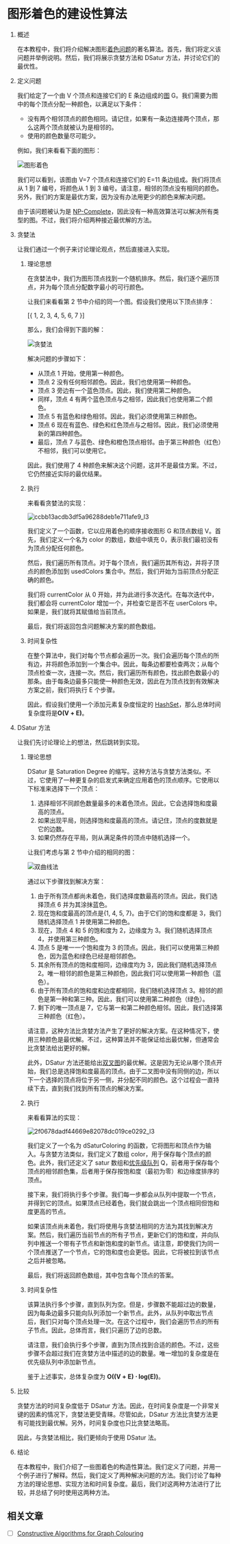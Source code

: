 # 图形着色的建设性算法

1. 概述

    在本教程中，我们将介绍解决图形[着色问题](https://www.baeldung.com/cs/graphs-vertex-colouring)的著名算法。首先，我们将定义该问题并举例说明。然后，我们将展示贪婪方法和 DSatur 方法，并讨论它们的最优性。

2. 定义问题

    我们给定了一个由 V 个顶点和连接它们的 E 条边组成的[图](https://www.baeldung.com/cs/graphs) G。我们需要为图中的每个顶点分配一种颜色，以满足以下条件：

    - 没有两个相邻顶点的颜色相同。请记住，如果有一条边连接两个顶点，那么这两个顶点就被认为是相邻的。
    - 使用的颜色数量尽可能少。

    例如，我们来看看下面的图形：

    ![图形着色](pic/graph_coloring-1024x371.png)

    我们可以看到，该图由 V=7 个顶点和连接它们的 E=11 条边组成。我们将顶点从 1 到 7 编号，将颜色从 1 到 3 编号。请注意，相邻的顶点没有相同的颜色。另外，我们的方案是最优方案，因为没有办法用更少的颜色来解决问题。

    由于该问题被认为是 [NP-Complete](https://www.baeldung.com/cs/p-np-np-complete-np-hard)，因此没有一种高效算法可以解决所有类型的图。不过，我们将介绍两种接近最优解的方法。

3. 贪婪法

    让我们通过一个例子来讨论理论观点，然后直接进入实现。

    1. 理论思想

        在贪婪法中，我们为图形顶点找到一个随机排序。然后，我们逐个遍历顶点，并为每个顶点分配数字最小的可行颜色。

        让我们来看看第 2 节中介绍的同一个图。假设我们使用以下顶点排序：

        \[\{ 1, 2, 3, 4, 5, 6, 7 \}\]

        那么，我们会得到下面的解：

        ![贪婪法](pic/greedy_approach-1024x371.png)

        解决问题的步骤如下：

        - 从顶点 1 开始，使用第一种颜色。
        - 顶点 2 没有任何相邻颜色。因此，我们也使用第一种颜色。
        - 顶点 3 旁边有一个蓝色顶点。因此，我们使用第二种颜色。
        - 同样，顶点 4 有两个蓝色顶点与之相邻，因此我们也使用第二个颜色。
        - 顶点 5 有蓝色和绿色相邻。因此，我们必须使用第三种颜色。
        - 顶点 6 现在有蓝色、绿色和红色顶点与之相邻。因此，我们必须使用新的第四种颜色。
        - 最后，顶点 7 与蓝色、绿色和橙色顶点相邻。由于第三种颜色（红色）不相邻，我们可以使用它。

        因此，我们使用了 4 种颜色来解决这个问题，这并不是最佳方案。不过，它仍然接近实际的最优结果。

    2. 执行

        来看看贪婪法的实现：

        ![ccbb13acdb3df5a96288deb1e711afe9_l3](pic/quicklatex.com-ccbb13acdb3df5a96288deb1e711afe9_l3.svg)

        我们定义了一个函数，它以应用着色的顺序接收图形 G 和顶点数组 V。首先，我们定义一个名为 color 的数组，数组中填充 0，表示我们最初没有为顶点分配任何颜色。

        然后，我们遍历所有顶点。对于每个顶点，我们遍历其所有边，并将子顶点的颜色添加到 usedColors 集合中。然后，我们开始为当前顶点分配正确的颜色。

        我们将 currentColor 从 0 开始，并为此进行多次迭代。在每次迭代中，我们都会将 currentColor 增加一个，并检查它是否不在 userColors 中。如果是，我们就将其赋值给当前顶点。

        最后，我们将返回包含问题解决方案的颜色数组。

    3. 时间复杂性

        在整个算法中，我们对每个节点都会遍历一次。我们会遍历每个顶点的所有边，并将颜色添加到一个集合中。因此，每条边都要检查两次；从每个顶点检查一次，连接一次。然后，我们遍历所有颜色，找出颜色数最小的那条。由于每条边最多只能使一种颜色无效，因此在为顶点找到有效解决方案之前，我们将执行 E 个步骤。

        因此，假设我们使用一个添加元素复杂度恒定的 [HashSet](https://www.baeldung.com/java-hashset)，那么总体时间复杂度将是$\mathbf{O(V + E)}$。

4. DSatur 方法

    让我们先讨论理论上的想法，然后跳转到实现。

    1. 理论思想

        DSatur 是 Saturation Degree 的缩写。这种方法与贪婪方法类似。不过，它使用了一种更复杂的启发式来确定应用着色的顶点顺序。它使用以下标准来选择下一个顶点：

        1. 选择相邻不同颜色数量最多的未着色顶点。因此，它会选择饱和度最高的顶点。
        2. 如果出现平局，则选择饱和度最高的顶点。请记住，顶点的度数就是它的边数。
        3. 如果仍然存在平局，则从满足条件的顶点中随机选择一个。

        让我们考虑与第 2 节中介绍的相同的图：

        ![双曲线法](pic/dsatur_approach-1024x371.png)

        通过以下步骤找到解决方案：

        1. 由于所有顶点都尚未着色，我们选择度数最高的顶点。因此，我们选择顶点 6 并为其涂抹蓝色。
        2. 现在饱和度最高的顶点是{1, 4, 5, 7}。由于它们的饱和度都是 3，我们随机选择顶点 1 并使用第二种颜色。
        3. 现在，顶点 4 和 5 的饱和度为 2，边缘度为 3。我们随机选择顶点 4，并使用第三种颜色。
        4. 顶点 5 是唯一一个饱和度为 3 的顶点。因此，我们可以使用第三种颜色，因为蓝色和绿色已经是相邻颜色。
        5. 其余所有顶点的饱和度相同，边缘度均为 3，因此我们随机选择顶点 2。唯一相邻的颜色是第三种颜色，因此我们可以使用第一种颜色（蓝色）。
        6. 由于所有顶点的饱和度和边度都相同，我们随机选择顶点 3。相邻的颜色是第一种和第三种。因此，我们可以使用第二种颜色（绿色）。
        7. 剩下的唯一顶点是 7，它与第一和第二种颜色相邻。因此，我们选择第三种颜色（红色）。

        请注意，这种方法比贪婪方法产生了更好的解决方案。在这种情况下，使用三种颜色是最优解。不过，这种算法并不能保证给出最优解，但通常会比贪婪法给出更好的解。

        此外，DSatur 方法还能给出[双叉图](https://www.baeldung.com/cs/graphs-bipartite)的最优解。这是因为无论从哪个顶点开始，我们总是选择饱和度最高的顶点。由于二叉图中没有同侧的边，所以下一个选择的顶点将位于另一侧，并分配不同的颜色。这个过程会一直持续下去，直到我们找到所有顶点的解决方案。

    2. 执行

        来看看算法的实现：

        ![2f0678dadf44669e82078dc019ce0292_l3](pic/quicklatex.com-2f0678dadf44669e82078dc019ce0292_l3.svg)

        我们定义了一个名为 dSaturColoring 的函数，它将图形和顶点作为输入。与贪婪方法类似，我们定义了数组 color，用于保存每个顶点的颜色。此外，我们还定义了 satur 数组和[优先级队列](https://www.baeldung.com/cs/priority-queue) Q，前者用于保存每个顶点的相邻颜色集，后者用于保存按饱和度（最初为零）和边缘度排序的顶点。

        接下来，我们将执行多个步骤。我们每一步都会从队列中提取一个节点，并得到它的顶点。如果顶点已经着色，我们就会跳出一个顶点相同但饱和度更高的节点。

        如果该顶点尚未着色，我们将使用与贪婪法相同的方法为其找到解决方案。然后，我们遍历当前节点的所有子节点，更新它们的饱和度，并向队列中推送一个带有子节点和新饱和度的新节点。请注意，即使我们为同一个顶点推送了一个节点，它的饱和度也会更低。因此，它将被拉到该节点之后并被忽略。

        最后，我们将返回颜色数组，其中包含每个顶点的答案。

    3. 时间复杂性

        该算法执行多个步骤，直到队列为空。但是，步骤数不能超过边的数量，因为每条边最多只能向队列添加一个新节点。此外，从队列中取出节点后，我们只对每个顶点处理一次。在这个过程中，我们会遍历节点的所有子节点。因此，总体而言，我们只遍历了边的总数。

        请注意，我们会执行多个步骤，直到为顶点找到合适的颜色。不过，这些步骤不会超过我们在贪婪方法中描述的边的数量。唯一增加的复杂度是在优先级队列中添加新节点。

        鉴于上述事实，总体复杂度为 $\mathbf{O((V + E) \cdot log(E))}$。

5. 比较

    贪婪方法的时间复杂度低于 DSatur 方法。因此，在时间复杂度是一个非常关键的因素的情况下，贪婪法更受青睐。尽管如此，DSatur 方法比贪婪方法更有可能找到最优解。另外，时间复杂度也只比贪婪法略高。

    因此，与贪婪法相比，我们更倾向于使用 DSatur 法。

6. 结论

    在本教程中，我们介绍了一些图着色的构造性算法。我们定义了问题，并用一个例子进行了解释。然后，我们定义了两种解决问题的方法。我们讨论了每种方法的理论思想、实现方法和时间复杂度。最后，我们对这两种方法进行了比较，并总结了何时使用这两种方法。

## 相关文章

- [ ] [Constructive Algorithms for Graph Colouring](https://www.baeldung.com/cs/graph-coloring-constructive-methods)
